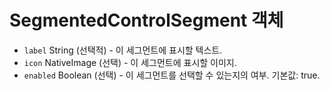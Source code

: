 # SegmentedControlSegment 객체

* `label` String (선택적) - 이 세그먼트에 표시할 텍스트.
* `icon` NativeImage (선택) - 이 세그먼트에 표시할 이미지.
* `enabled` Boolean (선택) - 이 세그먼트를 선택할 수 있는지의 여부. 기본값: true.